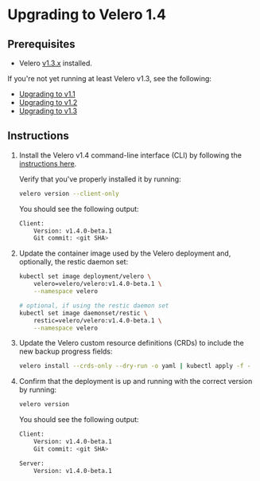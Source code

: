 # Upgrading to Velero 1.4

## Prerequisites

- Velero [v1.3.x][4] installed.

If you're not yet running at least Velero v1.3, see the following:

- [Upgrading to v1.1][1]
- [Upgrading to v1.2][2]
- [Upgrading to v1.3][3]

## Instructions

1. Install the Velero v1.4 command-line interface (CLI) by following the [instructions here][0].

    Verify that you've properly installed it by running:

    ```bash
    velero version --client-only
    ```

    You should see the following output:

    ```bash
    Client:
        Version: v1.4.0-beta.1
        Git commit: <git SHA>
    ```

1. Update the container image used by the Velero deployment and, optionally, the restic daemon set:

    ```bash
    kubectl set image deployment/velero \
        velero=velero/velero:v1.4.0-beta.1 \
        --namespace velero

    # optional, if using the restic daemon set
    kubectl set image daemonset/restic \
        restic=velero/velero:v1.4.0-beta.1 \
        --namespace velero
    ```

1. Update the Velero custom resource definitions (CRDs) to include the new backup progress fields:

    ```bash
    velero install --crds-only --dry-run -o yaml | kubectl apply -f -
    ```

1. Confirm that the deployment is up and running with the correct version by running:

    ```bash
    velero version
    ```

    You should see the following output:

    ```bash
    Client:
        Version: v1.4.0-beta.1
        Git commit: <git SHA>

    Server:
        Version: v1.4.0-beta.1
    ```

[0]: basic-install.md#install-the-cli
[1]: https://velero.io/docs/v1.1.0/upgrade-to-1.1/
[2]: https://velero.io/docs/v1.2.0/upgrade-to-1.2/
[3]: https://velero.io/docs/v1.3.2/upgrade-to-1.3/
[4]: https://github.com/velann21/velero/releases/tag/v1.3.2
